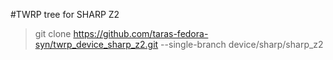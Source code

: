 #TWRP tree for SHARP Z2

>git clone https://github.com/taras-fedora-syn/twrp_device_sharp_z2.git --single-branch device/sharp/sharp_z2
